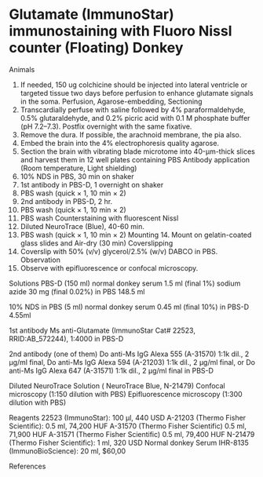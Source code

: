 # Glutamate (ImmunoStar) immunostaining with Fluoro Nissl counter (Floating) Donkey
Animals
1. If needed, 150 ug colchicine should be injected into lateral ventricle or targeted tissue two days before perfusion to enhance glutamate signals in the soma.
Perfusion, Agarose-embedding, Sectioning
2. Transcardially perfuse with saline followed by 4% paraformaldehyde, 0.5% glutaraldehyde, and 0.2% picric acid with 0.1 M phosphate buffer (pH 7.2–7.3). Postfix overnight with the same fixative.
3. Remove the dura. If possible, the arachnoid membrane, the pia also.
4. Embed the brain into the 4% electrophoresis quality agarose.
5. Section the brain with vibrating blade microtome into 40-µm-thick slices and harvest them in 12 well plates containing PBS
Antibody application (Room temperature, Light shielding)
6. 10% NDS in PBS, 30 min on shaker
7. 1st antibody in PBS-D, 1 overnight on shaker
8. PBS wash (quick × 1, 10 min × 2)
9. 2nd antibody in PBS-D, 2 hr.
10. PBS wash (quick × 1, 10 min × 2)
11. PBS wash
Counterstaining with fluorescent Nissl
12. Diluted NeuroTrace (Blue), 40-60 min.
13. PBS wash (quick × 1, 10 min × 2)
Mounting
    14. Mount on gelatin-coated glass slides and Air-dry (30 min)
Coverslipping
15. Coverslip with 50% (v/v) glycerol/2.5% (w/v) DABCO in PBS.
Observation
16. Observe with epifluorescence or confocal microscopy.

 
Solutions
PBS-D (150 ml)
    normal donkey serum        1.5 ml        (final 1%)
    sodium azide            30 mg        (final 0.02%)
        in PBS 148.5 ml

10% NDS in PBS (5 ml)
    normal donkey serum        0.45 ml        (final 10%)
        in PBS-D 4.55ml

1st antibody
    Ms anti-Glutamate (ImmunoStar Cat# 22523, RRID:AB_572244), 1:4000
                                in PBS-D

2nd antibody (one of them)
    Do anti-Ms IgG Alexa 555 (A-31570) 1:1k dil., 2 µg/ml final,
    Do anti-Ms IgG Alexa 594 (A-21203) 1:1k dil., 2 µg/ml final, or
    Do anti-Ms IgG Alexa 647 (A-31571) 1:1k dil., 2 µg/ml final
                            in PBS-D

Diluted NeuroTrace Solution (    NeuroTrace Blue, N-21479)
    Confocal microscopy (1:150 dilution with PBS)
    Epifluorescence microscopy (1:300 dilution with PBS)
    
Reagents
    22523 (ImmunoStar): 100 µl, 440 USD
        A-21203 (Thermo Fisher Scientific): 0.5 ml, 74,200 HUF
        A-31570 (Thermo Fisher Scientific) 0.5 ml, 71,900 HUF
    A-31571 (Thermo Fisher Scientific) 0.5 ml, 79,400 HUF
    N-21479 (Thermo Fisher Scientific): 1 ml, 320 USD
    Normal donkey Serum IHR-8135 (ImmunoBioScience): 20 ml, $60,00

References

